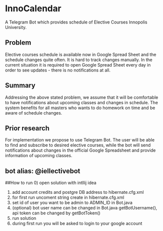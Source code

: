 # InnoCalendar
A Telegram Bot which provides schedule of Elective Courses Innopolis University. 

## Problem
Elective courses schedule is available now in Google Spread Sheet and the schedule changes quite often. It is hard to track changes manually. In the current situation it is required to open Google Spread Sheet every day in order to see updates - there is no notifications at all.

## Summary
Addressing the above stated problem, we assume that it will be comfortable to have notifications about upcoming classes and changes in schedule. The system benefits for all masters who wants to do homework on time and be aware of schedule changes.

## Prior research
For implementation we propose to use Telegram Bot. The user will be able to find and subscribe to desired elective courses, while the bot will send notifications about changes in the official Google Spreadsheet and provide information of upcoming classes.   

## bot alias: @iellectivebot

##How to run
0)  open solution with intllij idea
1)	add account credits and postgre DB address to hibernate.cfg.xml
2)  for first run uncoment string <property name="hbm2ddl.auto">create</property> in hibernate.cfg.xml
3)  set id of user you want to be admin to ADMIN_ID in Bot.java 
4)  (optional) bot user name can be changed in Bot.java getBotUsername(), api token can be changed by getBotToken() 
4) 	run solution
5) 	during first run you will be asked to login to your google account 
 
